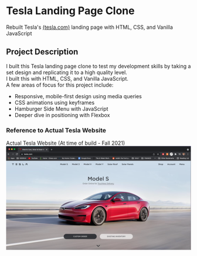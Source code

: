 # Tesla Landing Page Clone

Rebuilt Tesla's [(tesla.com)](https://www.tesla.com/) landing page with HTML, CSS, and Vanilla JavaScript

## Project Description

I built this Tesla landing page clone to test my development skills by taking a set design and replicating it to a high quality level.  
I built this with HTML, CSS, and Vanilla JavaScript.  
A few areas of focus for this project include:   
- Responsive, mobile-first design using media queries  
- CSS animations using keyframes  
- Hamburger Side Menu with JavaScript  
- Deeper dive in positioning with Flexbox  

### Reference to Actual Tesla Website

Actual Tesla Website (At time of build - Fall 2021)
![Actual Tesla Website](https://github.com/CharlesCarr/tesla-clone/blob/main/images/ScreenshotTeslaActualWebsite.png "Actual Tesla Website 2021")